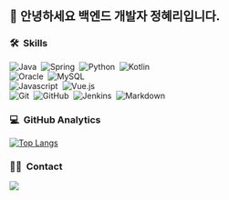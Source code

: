 ## 👋 안녕하세요 백엔드 개발자 정혜리입니다.


### 🛠 &nbsp;Skills
![Java](https://img.shields.io/badge/-Java-05122A?style=flat&logo=java)&nbsp;
![Spring](https://img.shields.io/badge/-Spring-05122A?style=flat&logo=spring)&nbsp;
![Python](https://img.shields.io/badge/-Python-05122A?style=flat&logo=python)&nbsp;
![Kotlin](https://img.shields.io/badge/-Kotlin-05122A?style=flat&logo=kotlin)&nbsp;
<br />
![Oracle](https://img.shields.io/badge/-Oracle-05122A?style=flat&logo=oracle)&nbsp;
![MySQL](https://img.shields.io/badge/-MySQL-05122A?style=flat&logo=mysql&logoColor=4479A1)&nbsp;
<br />
![Javascript](https://img.shields.io/badge/-Javascript-05122A?style=flat&logo=javascript)&nbsp;
![Vue.js](https://img.shields.io/badge/-Vue.js-05122A?style=flat&logo=vue.js)&nbsp;
<br />
![Git](https://img.shields.io/badge/-Git-05122A?style=flat&logo=git)&nbsp;
![GitHub](https://img.shields.io/badge/-GitHub-05122A?style=flat&logo=github)&nbsp;
![Jenkins](https://img.shields.io/badge/-Jenkins-05122A?style=flat&logo=jenkins&logoColor=D24939)&nbsp;
![Markdown](https://img.shields.io/badge/-Markdown-05122A?style=flat&logo=markdown)&nbsp;


### 💻 &nbsp;GitHub Analytics

[![Top Langs](https://github-readme-stats.vercel.app/api/top-langs/?username=cos850&layout=compact&theme=algolia)]()


### 🤝🏻 &nbsp;Contact
<a href="mailto:jeonghyeri98@gmail.com"><img src="https://img.shields.io/badge/-jeonghyeri98@gmail.com-D14836?style=flat&logo=Gmail&logoColor=white"/></a>


<!--
**cos850/cos850** is a ✨ _special_ ✨ repository because its `README.md` (this file) appears on your GitHub profile.

Here are some ideas to get you started:

- 🔭 I’m currently working on ...
- 🌱 I’m currently learning ...
- 👯 I’m looking to collaborate on ...
- 🤔 I’m looking for help with ...
- 💬 Ask me about ...
- 📫 How to reach me: ...
- 😄 Pronouns: ...
- ⚡ Fun fact: ...
-->
